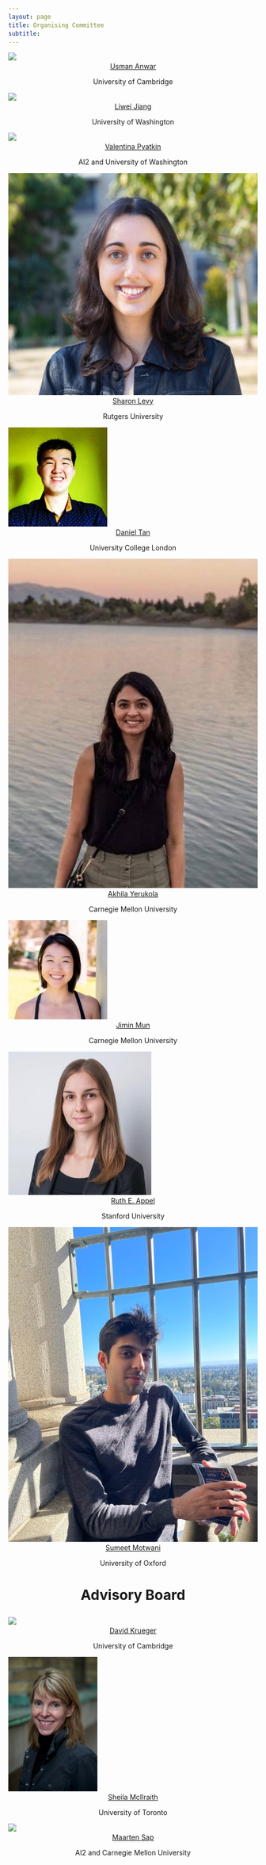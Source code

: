 ```yaml
---
layout: page
title: Organising Committee
subtitle:
---
```


<div class="container">
  <div class="row">
    <div class="col-sm">
      <img class="organiser-img" src='/assets/img/usman.png'>
      <div class="organiser-name" style="text-align: center;"> <a href="http://www.uanwar.com/">Usman Anwar</a> <br> <p class='speaker-affiliation'> University of Cambridge</p></div>
    </div>
    <div class="col-sm">
      <img class="organiser-img" src='/assets/img/liwei.png'>
      <div class="organiser-name" style="text-align: center;"> <a href="https://liweijiang.me">Liwei Jiang</a> <br> <p class='speaker-affiliation'> University of Washington</p></div>
    </div>
   <div class="col-sm">
      <img class="organiser-img" src='/assets/img/valentina.jpeg'>
      <div class="organiser-name" style="text-align: center;"> <a href="https://valentinapy.github.io">Valentina Pyatkin</a> <br> <p class='speaker-affiliation'> AI2 and University of Washington</p></div>
    </div>
  </div>
  <div class="row">
    <div class="col-sm">
      <img class="organiser-img" src='/assets/img/sharon.jpg'>
      <div class="organiser-name" style="text-align: center;"> <a href="https://valentinapy.github.io">Sharon Levy</a> <br> <p class='speaker-affiliation'> Rutgers University</p></div>
    </div>
    <div class="col-sm">
      <img class="organiser-img" src='/assets/img/daniel.jpeg'>
      <div class="organiser-name" style="text-align: center;"> <a href="https://asaparov.org/">Daniel Tan</a> <br> <p class='speaker-affiliation'> University College London</p></div>
	          </div>
    <div class="col-sm">
      <img class="organiser-img" src='/assets/img/akhila.jpg'>
      <div class="organiser-name" style="text-align: center;"> <a href="https://akhila-yerukola.github.io/">Akhila Yerukola</a> <br> <p class='speaker-affiliation'> Carnegie Mellon University</p></div>
    </div>
  </div>
  <div class="row">
    <div class="col-sm">
      <img class="organiser-img" src='/assets/img/jimin.jpeg'>
      <div class="organiser-name" style="text-align: center;"> <a href="https://jiminmun.github.io/">Jimin Mun</a> <br> <p class='speaker-affiliation'> Carnegie Mellon University</p></div>
    </div>
    <div class="col-sm">
      <img class="organiser-img" src='/assets/img/ruth.jpeg'>
      <div class="organiser-name" style="text-align: center;"> <a href="https://ruthappel.github.io/">Ruth E. Appel</a> <br> <p class='speaker-affiliation'> Stanford University</p></div>
	          </div>
    <div class="col-sm">
      <img class="organiser-img" src='/assets/img/sumeet.jpg'>
      <div class="organiser-name" style="text-align: center;"> <a href="https://sumeeetmotwani.com/">Sumeet Motwani</a> <br> <p class='speaker-affiliation'> University of Oxford</p></div>
    </div>
  </div>
</div>

<h1 style="text-align:center; margin-bottom:20pt; !important"> Advisory Board </h1>
<div class="container">
  <div class="row">
    <div class="col-sm">
      <img class="organiser-img" src='/assets/img/david.jpeg'>
      <div class="organiser-name" style="text-align: center;"> <a href="https://www.davidscottkrueger.com/">David Krueger</a> <br> <p class='speaker-affiliation'> University of Cambridge</p></div>
    </div>
    <div class="col-sm">
      <img class="organiser-img" src='/assets/img/sheila.jpg'>
      <div class="organiser-name" style="text-align: center;"> <a href="http://www.cs.toronto.edu/~sheila/">Sheila McIlraith</a> <br> <p class='speaker-affiliation'> University of Toronto</p></div>
    </div>
    <div class="col-sm">
      <img class="organiser-img" src='/assets/img/maarten.jpg'>
      <div class="organiser-name" style="text-align: center;"> <a href="https://maartensap.com/">Maarten Sap</a> <br> <p class='speaker-affiliation'> AI2 and Carnegie Mellon University</p></div>
    </div>
  </div>
  </div>
</div>

